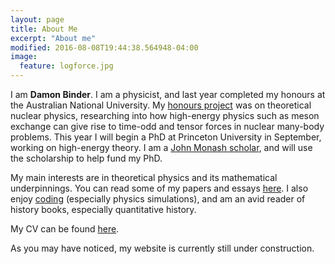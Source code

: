 ```yaml
---
layout: page
title: About Me
excerpt: "About me"
modified: 2016-08-08T19:44:38.564948-04:00
image:
  feature: logforce.jpg
---
```


I am **Damon Binder**. I am a physicist, and last year completed my honours at the Australian National University. My [honours project](/documents/HonoursThesis.pdf) was on theoretical nuclear physics, researching into how high-energy physics such as meson exchange can give rise to time-odd and tensor forces in nuclear many-body problems. This year I will begin a PhD at Princeton University in September, working on high-energy theory. I am a [John Monash scholar](https://johnmonash.com/), and will use the scholarship to help fund my PhD.


My main interests are in theoretical physics and its mathematical underpinnings. You can read some of my papers and essays [here](https://damonbinder.github.io/writing/). I also enjoy [coding](https://damonbinder.github.io/projects/) (especially physics simulations), and am an avid reader of history books, especially quantitative history.

My CV can be found [here](https://damonbinder.github.io/about/MyCV.pdf).

As you may have noticed, my website is currently still under construction. 